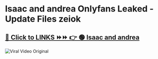 
 # Isaac and andrea Onlyfans Leaked - Update Files zeiok

## <h2><a href="https://clipsfans.com/Isaac_and_andrea&ref=git">🔗 Click to LINKS ⏩⏩ 👉 🟢 Isaac and andrea </a></h2>

<a href="https://clipsfans.com/Isaac_and_andrea&ref=git" rel="nofollow" data-target="animated-image.originalLink"><img src="https://i.ibb.co.com/xMMVF88/686577567.gif" alt="Viral Video Original" style="max-width: 100%; display: inline-block;" data-target="animated-image.originalImage"></a>

